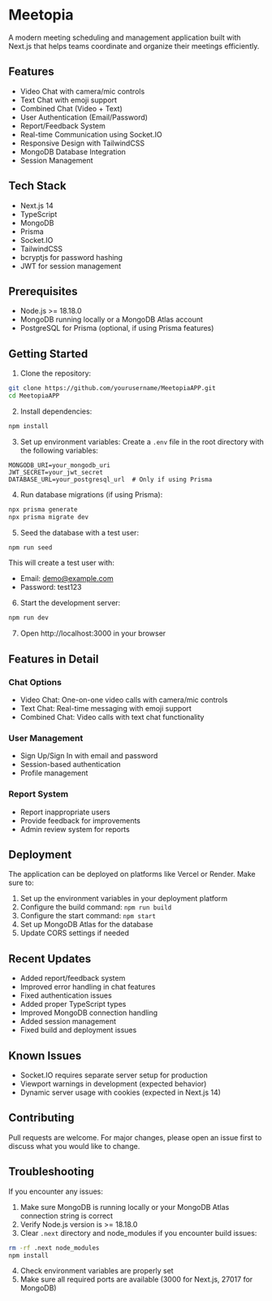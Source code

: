 # Meetopia

A modern meeting scheduling and management application built with Next.js that helps teams coordinate and organize their meetings efficiently.

## Features

- Video Chat with camera/mic controls
- Text Chat with emoji support
- Combined Chat (Video + Text)
- User Authentication (Email/Password)
- Report/Feedback System
- Real-time Communication using Socket.IO
- Responsive Design with TailwindCSS
- MongoDB Database Integration
- Session Management

## Tech Stack

- Next.js 14
- TypeScript
- MongoDB
- Prisma
- Socket.IO
- TailwindCSS
- bcryptjs for password hashing
- JWT for session management

## Prerequisites

- Node.js >= 18.18.0
- MongoDB running locally or a MongoDB Atlas account
- PostgreSQL for Prisma (optional, if using Prisma features)

## Getting Started

1. Clone the repository:
```bash
git clone https://github.com/yourusername/MeetopiaAPP.git
cd MeetopiaAPP
```

2. Install dependencies:
```bash
npm install
```

3. Set up environment variables:
Create a `.env` file in the root directory with the following variables:
```
MONGODB_URI=your_mongodb_uri
JWT_SECRET=your_jwt_secret
DATABASE_URL=your_postgresql_url  # Only if using Prisma
```

4. Run database migrations (if using Prisma):
```bash
npx prisma generate
npx prisma migrate dev
```

5. Seed the database with a test user:
```bash
npm run seed
```
This will create a test user with:
- Email: demo@example.com
- Password: test123

6. Start the development server:
```bash
npm run dev
```

7. Open http://localhost:3000 in your browser

## Features in Detail

### Chat Options
- Video Chat: One-on-one video calls with camera/mic controls
- Text Chat: Real-time messaging with emoji support
- Combined Chat: Video calls with text chat functionality

### User Management
- Sign Up/Sign In with email and password
- Session-based authentication
- Profile management

### Report System
- Report inappropriate users
- Provide feedback for improvements
- Admin review system for reports

## Deployment

The application can be deployed on platforms like Vercel or Render. Make sure to:
1. Set up the environment variables in your deployment platform
2. Configure the build command: `npm run build`
3. Configure the start command: `npm start`
4. Set up MongoDB Atlas for the database
5. Update CORS settings if needed

## Recent Updates

- Added report/feedback system
- Improved error handling in chat features
- Fixed authentication issues
- Added proper TypeScript types
- Improved MongoDB connection handling
- Added session management
- Fixed build and deployment issues

## Known Issues

- Socket.IO requires separate server setup for production
- Viewport warnings in development (expected behavior)
- Dynamic server usage with cookies (expected in Next.js 14)

## Contributing

Pull requests are welcome. For major changes, please open an issue first to discuss what you would like to change.

## Troubleshooting

If you encounter any issues:

1. Make sure MongoDB is running locally or your MongoDB Atlas connection string is correct
2. Verify Node.js version is >= 18.18.0
3. Clear `.next` directory and node_modules if you encounter build issues:
```bash
rm -rf .next node_modules
npm install
```
4. Check environment variables are properly set
5. Make sure all required ports are available (3000 for Next.js, 27017 for MongoDB)
